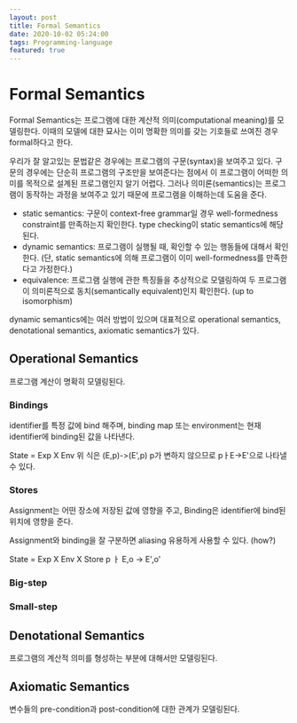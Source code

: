 ```yaml
---
layout: post
title: Formal Semantics
date: 2020-10-02 05:24:00
tags: Programming-language
featured: true
---
```

# Formal Semantics

Formal Semantics는 프로그램에 대한 계산적 의미(computational meaning)를 모델링한다. 이때의 모델에 대한 묘사는 이미 명확한 의미를 갖는 기호들로 쓰여진 경우 formal하다고 한다.

우리가 잘 알고있는 문법같은 경우에는 프로그램의 구문(syntax)을 보여주고 있다. 구문의 경우에는 단순히 프로그램의 구조만을 보여준다는 점에서 이 프로그램이 어떠한 의미를 목적으로 설계된 프로그램인지 알기 어렵다. 그러나 의미론(semantics)는 프로그램이 동작하는 과정을 보여주고 있기 때문에 프로그램을 이해하는데 도움을 준다.

- static semantics: 구문이 context-free grammar일 경우 well-formedness constraint를 만족하는지 확인한다. type checking이 static semantics에 해당된다.
- dynamic semantics: 프로그램이 실행될 때, 확인할 수 있는 행동들에 대해서 확인한다. (단, static semantics에 의해 프로그램이 이미 well-formedness를 만족한다고 가정한다.)
- equivalence: 프로그램 실행에 관한 특징들을 추상적으로 모델링하여 두 프로그램이 의미론적으로 동치(semantically equivalent)인지 확인한다. (up to isomorphism)

dynamic semantics에는 여러 방법이 있으며 대표적으로 operational semantics, denotational semantics, axiomatic semantics가 있다.

## Operational Semantics
프로그램 계산이 명확히 모델링된다.

### Bindings
identifier를 특정 값에 bind 해주며, binding map 또는 environment는 현재 identifier에 binding된 값을 나타낸다.

State = Exp X Env
위 식은 (E,p)->(E',p) p가 변하지 않으므로 pㅏE->E'으로 나타낼 수 있다.

### Stores
Assignment는 어떤 장소에 저장된 값에 영향을 주고, Binding은 identifier에 bind된 위치에 영향을 준다.

Assignment와 binding을 잘 구분하면 aliasing 유용하게 사용할 수 있다. (how?)

State = Exp X Env X Store
p ㅏ E,o -> E',o'


### Big-step

### Small-step


## Denotational Semantics
프로그램의 계산적 의미를 형성하는 부분에 대해서만 모델링된다.

## Axiomatic Semantics
변수들의 pre-condition과 post-condition에 대한 관계가 모델링된다.

